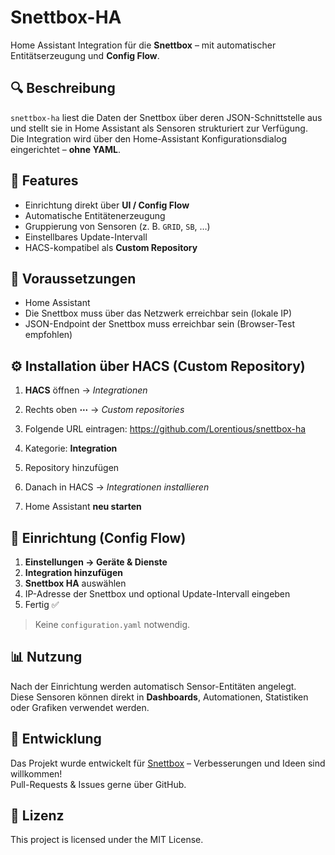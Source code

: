 # Snettbox-HA
Home Assistant Integration für die **Snettbox** – mit automatischer Entitätserzeugung und **Config Flow**.


## 🔍 Beschreibung
`snettbox-ha` liest die Daten der Snettbox über deren JSON-Schnittstelle aus und stellt sie in Home Assistant als Sensoren strukturiert zur Verfügung.  
Die Integration wird über den Home-Assistant Konfigurationsdialog eingerichtet – **ohne YAML**.


## 🎯 Features
- Einrichtung direkt über **UI / Config Flow**
- Automatische Entitätenerzeugung
- Gruppierung von Sensoren (z. B. `GRID`, `SB`, …)
- Einstellbares Update-Intervall
- HACS-kompatibel als **Custom Repository**


## 🧩 Voraussetzungen
- Home Assistant
- Die Snettbox muss über das Netzwerk erreichbar sein (lokale IP)
- JSON-Endpoint der Snettbox muss erreichbar sein (Browser-Test empfohlen)


## ⚙️ Installation über HACS (Custom Repository)

1. **HACS** öffnen → *Integrationen*
2. Rechts oben **⋯** → *Custom repositories*
3. Folgende URL eintragen:
https://github.com/Lorentious/snettbox-ha

4. Kategorie: **Integration**
5. Repository hinzufügen
6. Danach in HACS → *Integrationen installieren*
7. Home Assistant **neu starten**


## 🧠 Einrichtung (Config Flow)

1. **Einstellungen → Geräte & Dienste**
2. **Integration hinzufügen**
3. **Snettbox HA** auswählen
4. IP-Adresse der Snettbox und optional Update-Intervall eingeben
5. Fertig ✅

> Keine `configuration.yaml` notwendig.


## 📊 Nutzung
Nach der Einrichtung werden automatisch Sensor-Entitäten angelegt.  
Diese Sensoren können direkt in **Dashboards**, Automationen, Statistiken oder Grafiken verwendet werden.


## 🤝 Entwicklung
Das Projekt wurde entwickelt für [Snettbox](https://www.snettbox.de/) – Verbesserungen und Ideen sind willkommen!  
Pull-Requests & Issues gerne über GitHub.

## 📄 Lizenz

This project is licensed under the MIT License.
